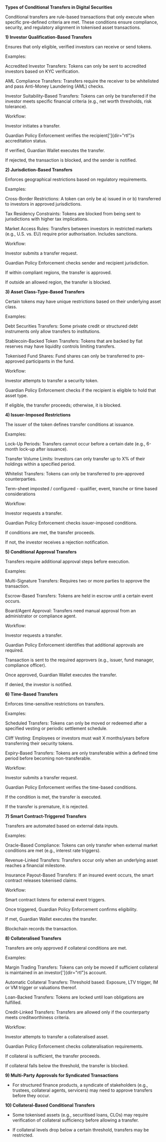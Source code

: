 **Types of Conditional Transfers in Digital Securities**

Conditional transfers are rule-based transactions that only execute when
specific pre-defined criteria are met. These conditions ensure
compliance, security, and regulatory alignment in tokenised asset
transactions.

**1) Investor Qualification-Based Transfers**

Ensures that only eligible, verified investors can receive or send
tokens.

Examples:

Accredited Investor Transfers: Tokens can only be sent to accredited
investors based on KYC verification.

AML Compliance Transfers: Transfers require the receiver to be
whitelisted and pass Anti-Money Laundering (AML) checks.

Investor Suitability-Based Transfers: Tokens can only be transferred if
the investor meets specific financial criteria (e.g., net worth
thresholds, risk tolerance).

Workflow:

Investor initiates a transfer.

Guardian Policy Enforcement verifies the recipient[']{dir="rtl"}s
accreditation status.

If verified, Guardian Wallet executes the transfer.

If rejected, the transaction is blocked, and the sender is notified.

**2) Jurisdiction-Based Transfers**

Enforces geographical restrictions based on regulatory requirements.

Examples:

Cross-Border Restrictions: A token can only be a) issued in or b)
transferred to investors in approved jurisdictions.

Tax Residency Constraints: Tokens are blocked from being sent to
jurisdictions with higher tax implications.

Market Access Rules: Transfers between investors in restricted markets
(e.g., U.S. vs. EU) require prior authorisation. Includes sanctions.

Workflow:

Investor submits a transfer request.

Guardian Policy Enforcement checks sender and recipient jurisdiction.

If within compliant regions, the transfer is approved.

If outside an allowed region, the transfer is blocked.

**3) Asset Class-Type-Based Transfers**

Certain tokens may have unique restrictions based on their underlying
asset class.

Examples:

Debt Securities Transfers: Some private credit or structured debt
instruments only allow transfers to institutions.

Stablecoin-Backed Token Transfers: Tokens that are backed by fiat
reserves may have liquidity controls limiting transfers.

Tokenised Fund Shares: Fund shares can only be transferred to
pre-approved participants in the fund.

Workflow:

Investor attempts to transfer a security token.

Guardian Policy Enforcement checks if the recipient is eligible to hold
that asset type.

If eligible, the transfer proceeds; otherwise, it is blocked.

**4) Issuer-Imposed Restrictions**

The issuer of the token defines transfer conditions at issuance.

Examples:

Lock-Up Periods: Transfers cannot occur before a certain date (e.g.,
6-month lock-up after issuance).

Transfer Volume Limits: Investors can only transfer up to X% of their
holdings within a specified period.

Whitelist Transfers: Tokens can only be transferred to pre-approved
counterparties.

Term-sheet imposted / configured - qualifier, event, tranche or time
based considerations

Workflow:

Investor requests a transfer.

Guardian Policy Enforcement checks issuer-imposed conditions.

If conditions are met, the transfer proceeds.

If not, the investor receives a rejection notification.

**5) Conditional Approval Transfers**

Transfers require additional approval steps before execution.

Examples:

Multi-Signature Transfers: Requires two or more parties to approve the
transaction.

Escrow-Based Transfers: Tokens are held in escrow until a certain event
occurs.

Board/Agent Approval: Transfers need manual approval from an
administrator or compliance agent.

Workflow:

Investor requests a transfer.

Guardian Policy Enforcement identifies that additional approvals are
required.

Transaction is sent to the required approvers (e.g., issuer, fund
manager, compliance officer).

Once approved, Guardian Wallet executes the transfer.

If denied, the investor is notified.

**6) Time-Based Transfers**

Enforces time-sensitive restrictions on transfers.

Examples:

Scheduled Transfers: Tokens can only be moved or redeemed after a
specified vesting or periodic settlement schedule.

Cliff Vesting: Employees or investors must wait X months/years before
transferring their security tokens.

Expiry-Based Transfers: Tokens are only transferable within a defined
time period before becoming non-transferable.

Workflow:

Investor submits a transfer request.

Guardian Policy Enforcement verifies the time-based conditions.

If the condition is met, the transfer is executed.

If the transfer is premature, it is rejected.

**7) Smart Contract-Triggered Transfers**

Transfers are automated based on external data inputs.

Examples:

Oracle-Based Compliance: Tokens can only transfer when external market
conditions are met (e.g., interest rate triggers).

Revenue-Linked Transfers: Transfers occur only when an underlying asset
reaches a financial milestone.

Insurance Payout-Based Transfers: If an insured event occurs, the smart
contract releases tokenised claims.

Workflow:

Smart contract listens for external event triggers.

Once triggered, Guardian Policy Enforcement confirms eligibility.

If met, Guardian Wallet executes the transfer.

Blockchain records the transaction.

**8) Collateralised Transfers**

Transfers are only approved if collateral conditions are met.

Examples:

Margin Trading Transfers: Tokens can only be moved if sufficient
collateral is maintained in an investor[']{dir="rtl"}s account.

Automatic Collateral Transfers: Threshold based: Exposure, LTV trigger,
IM or VM trigger or valuations thereof.

Loan-Backed Transfers: Tokens are locked until loan obligations are
fulfilled.

Credit-Linked Transfers: Transfers are allowed only if the counterparty
meets creditworthiness criteria.

Workflow:

Investor attempts to transfer a collateralised asset.

Guardian Policy Enforcement checks collateralisation requirements.

If collateral is sufficient, the transfer proceeds.

If collateral falls below the threshold, the transfer is blocked.

**9) Multi-Party Approvals for Syndicated Transactions**

- For structured finance products, a syndicate of stakeholders (e.g.,
  trustees, collateral agents, servicers) may need to approve transfers
  before they occur.

**10) Collateral-Based Conditional Transfers**

- Some tokenised assets (e.g., securitised loans, CLOs) may require
  verification of collateral sufficiency before allowing a transfer.

- If collateral levels drop below a certain threshold, transfers may be
  restricted.
